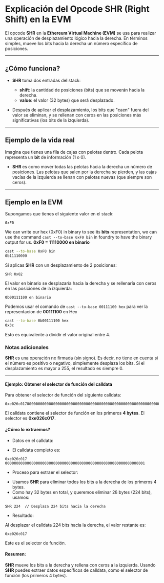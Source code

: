# Explicación del Opcode **SHR** (Right Shift) en la EVM

El opcode **SHR** en la **Ethereum Virtual Machine (EVM)** se usa para realizar una operación de desplazamiento lógico hacia la derecha. En términos simples, mueve los bits hacia la derecha un número específico de posiciones.

---

## ¿Cómo funciona?

- **SHR** toma dos entradas del stack:
  - **shift**: la cantidad de posiciones (bits) que se moverán hacia la derecha.
  - **value**: el valor (32 bytes) que será desplazado.

- Después de aplicar el desplazamiento, los bits que "caen" fuera del valor se eliminan, y se rellenan con ceros en las posiciones más significativas (los bits de la izquierda).

---

## Ejemplo de la vida real

Imagina que tienes una fila de cajas con pelotas dentro. Cada pelota representa un **bit** de información (1 o 0).

- **SHR** es como mover todas las pelotas hacia la derecha un número de posiciones. Las pelotas que salen por la derecha se pierden, y las cajas vacías de la izquierda se llenan con pelotas nuevas (que siempre son ceros).

---

## Ejemplo en la EVM

Supongamos que tienes el siguiente valor en el stack:

```solidity
0xF0   
```
We can write our hex (0xF0) in binary to see its **bits** representation, we can use the command `cast --to-base 0xF0 bin` in foundry to have the binary output for us. **0xF0 = 11110000 en binario**
```bash
cast --to-base 0xF0 bin
0b11110000
```
Si aplicas **SHR** con un desplazamiento de 2 posiciones:

```text
SHR 0x02
```
El valor en binario se desplazaría hacia la derecha y se rellenaría con ceros en las posiciones de la izquierda:

```text
0b00111100 en binario
```
Podemos usar el comando de `cast --to-base 00111100 hex` para ver la representacion de **00111100** en Hex
```bash
cast --to-base 0b00111100 hex
0x3c
```
Esto es equivalente a dividir el valor original entre 4.

### Notas adicionales
**SHR** es una operación no firmada (sin signo). Es decir, no tiene en cuenta si el número es positivo o negativo, simplemente desplaza los bits.
Si el desplazamiento es mayor a 255, el resultado es siempre 0.

---

#### Ejemplo: Obtener el selector de función del calldata
Para obtener el selector de función del siguiente calldata:

```solidity
0xe026c0170000000000000000000000000000000000000000000000000000000000000001
```
El calldata contiene el selector de función en los primeros **4 bytes**. El selector es **0xe026c017**.

#### ¿Cómo lo extraemos?

- Datos en el calldata:

- El calldata completo es:
```solidity
0xe026c017 0000000000000000000000000000000000000000000000000000000000000001
```
- Proceso para extraer el selector:

* Usamos **SHR** para eliminar todos los bits a la derecha de los primeros 4 bytes.
* Como hay 32 bytes en total, y queremos eliminar 28 bytes (224 bits), usamos:
```solidity
SHR 224  // Desplaza 224 bits hacia la derecha
```
- Resultado:

Al desplazar el calldata 224 bits hacia la derecha, el valor restante es:
```solidity 
0xe026c017
```
Este es el selector de función.

#### Resumen:
**SHR** mueve los bits a la derecha y rellena con ceros a la izquierda.
Usando **SHR** puedes extraer datos específicos de calldata, como el selector de función (los primeros 4 bytes).